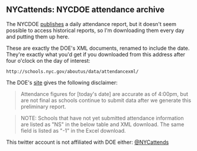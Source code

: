 NYCattends: NYCDOE attendance archive
-------------------------------------

The NYCDOE [publishes](http://bit.ly/NYCattends) a daily attendance report, but it doesn't seem possible to access historical reports, so I'm downloading them every day and putting them up here.

These are exactly the DOE's XML documents, renamed to include the date. They're exactly what you'd get if you downloaded from this address after four o'clock on the day of interest:

    http://schools.nyc.gov/aboutus/data/attendancexml/

The DOE's [site](https://github.com/ajschumacher/NYCattends/blob/master/bit.ly/NYCattends) gives the following disclaimer:

> Attendance figures for [today's date] are accurate as of 4:00pm, but are not final as schools continue to submit data after we generate this preliminary report.

> NOTE: Schools that have not yet submitted attendance information are listed as "NS" in the below table and XML download. The same field is listed as "-1" in the Excel download.

This twitter account is not affiliated with DOE either: [@NYCattends](https://twitter.com/NYCattends)
